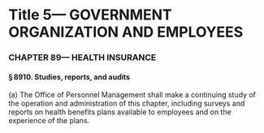 
# Title 5— GOVERNMENT ORGANIZATION AND EMPLOYEES
### CHAPTER 89— HEALTH INSURANCE
#### § 8910. Studies, reports, and audits

(a) The Office of Personnel Management shall make a continuing study of the operation and administration of this chapter, including surveys and reports on health benefits plans available to employees and on the experience of the plans.
